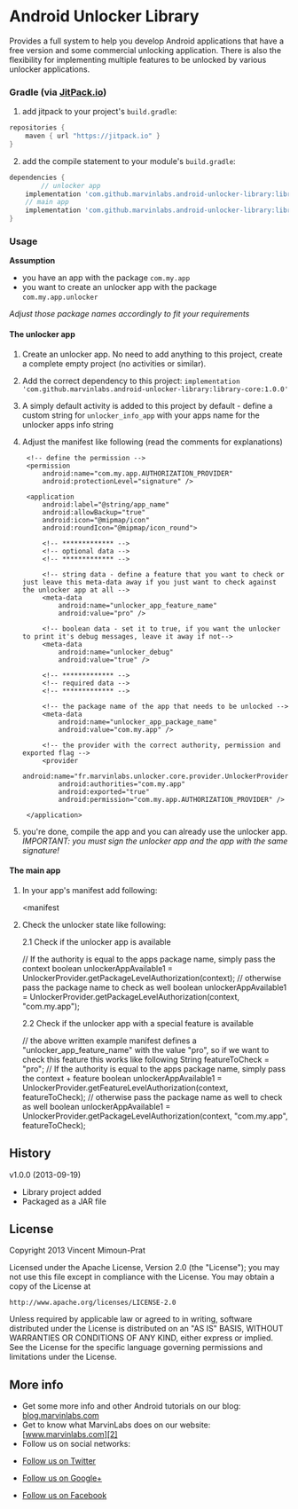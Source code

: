 Android Unlocker Library
========================

Provides a full system to help you develop Android applications that have a free version and some commercial unlocking application. There is also the flexibility for implementing multiple features to be unlocked by various unlocker applications. 

### Gradle (via [JitPack.io](https://jitpack.io/))

1. add jitpack to your project's `build.gradle`:

```groovy
repositories {
	maven { url "https://jitpack.io" }
}
```

2. add the compile statement to your module's `build.gradle`:

```groovy
dependencies {
        // unlocker app
	implementation 'com.github.marvinlabs.android-unlocker-library:library:1.0.0'
	// main app
	implementation 'com.github.marvinlabs.android-unlocker-library:library-core:1.0.0'
}
```

### Usage

**Assumption**

* you have an app with the package `com.my.app`
* you want to create an unlocker app with the package `com.my.app.unlocker`

*Adjust those package names accordingly to fit your requirements*

#### The unlocker app

1. Create an unlocker app. No need to add anything to this project, create a complete empty project (no activities or similar).
2. Add the correct dependency to this project: `implementation 'com.github.marvinlabs.android-unlocker-library:library-core:1.0.0'`
3. A simply default activity is added to this project by default - define a custom string for `unlocker_info_app` with your apps name for the unlocker apps info string
4. Adjust the manifest like following (read the comments for explanations)

	<manifest xmlns:android="http://schemas.android.com/apk/res/android"
		android:versionCode="100"
		android:versionName="1.00"
		package="com.my.app.unlocker">

		<!-- define the permission -->
		<permission
			android:name="com.my.app.AUTHORIZATION_PROVIDER"
			android:protectionLevel="signature" />

		<application
			android:label="@string/app_name"
			android:allowBackup="true"
			android:icon="@mipmap/icon"
			android:roundIcon="@mipmap/icon_round">

			<!-- ************* -->
			<!-- optional data -->
			<!-- ************* -->

			<!-- string data - define a feature that you want to check or just leave this meta-data away if you just want to check against the unlocker app at all -->
			<meta-data
				android:name="unlocker_app_feature_name"
				android:value="pro" />
				
			<!-- boolean data - set it to true, if you want the unlocker to print it's debug messages, leave it away if not-->
			<meta-data
				android:name="unlocker_debug"
				android:value="true" />

			<!-- ************* -->
			<!-- required data -->
			<!-- ************* -->

			<!-- the package name of the app that needs to be unlocked -->
			<meta-data
				android:name="unlocker_app_package_name"
				android:value="com.my.app" />

			<!-- the provider with the correct authority, permission and exported flag -->
			<provider
				android:name="fr.marvinlabs.unlocker.core.provider.UnlockerProvider"
				android:authorities="com.my.app"
				android:exported="true"
				android:permission="com.my.app.AUTHORIZATION_PROVIDER" />

		</application>

	</manifest>

3. you're done, compile the app and you can already use the unlocker app. *IMPORTANT: you must sign the unlocker app and the app with the same signature!*

#### The main app

1. In your app's manifest add following:

    <manifest 
		<permission
			android:name="com.my.app.AUTHORIZATION_PROVIDER"
			android:protectionLevel="signature" />
			
	</manifest>
	
2. Check the unlocker state like following:

    2.1 Check if the unlocker app is available
  
	// If the authority is equal to the apps package name, simply pass the context
	boolean unlockerAppAvailable1 = UnlockerProvider.getPackageLevelAuthorization(context);
	// otherwise pass the package name to check as well
	boolean unlockerAppAvailable1 = UnlockerProvider.getPackageLevelAuthorization(context, "com.my.app");
		
    2.2 Check if the unlocker app with a special feature is available
  
	// the above written example manifest defines a "unlocker_app_feature_name" with the value "pro", so if we want to check this feature this works like following
	String featureToCheck = "pro"; 
	// If the authority is equal to the apps package name, simply pass the context + feature
	boolean unlockerAppAvailable1 = UnlockerProvider.getFeatureLevelAuthorization(context, featureToCheck);
	// otherwise pass the package name as well to check as well
	boolean unlockerAppAvailable1 = UnlockerProvider.getPackageLevelAuthorization(context, "com.my.app", featureToCheck);

History
-------

v1.0.0 (2013-09-19)

- Library project added
- Packaged as a JAR file

License
-------

Copyright 2013 Vincent Mimoun-Prat

Licensed under the Apache License, Version 2.0 (the "License");
you may not use this file except in compliance with the License.
You may obtain a copy of the License at

    http://www.apache.org/licenses/LICENSE-2.0

Unless required by applicable law or agreed to in writing, software
distributed under the License is distributed on an "AS IS" BASIS,
WITHOUT WARRANTIES OR CONDITIONS OF ANY KIND, either express or implied.
See the License for the specific language governing permissions and
limitations under the License.

More info
---------

- Get some more info and other Android tutorials on our blog: [blog.marvinlabs.com][1]
- Get to know what MarvinLabs does on our website: [www.marvinlabs.com][2]
- Follow us on social networks:

* [Follow us on Twitter](http://twitter.com/marvinlabs)
* [Follow us on Google+](https://plus.google.com/u/0/117677945360605555441)
* [Follow us on Facebook](http://www.facebook.com/studio.marvinlabs)

  [1]: http://blog.marvinlabs.com
  [2]: http://www.marvinlabs.com
